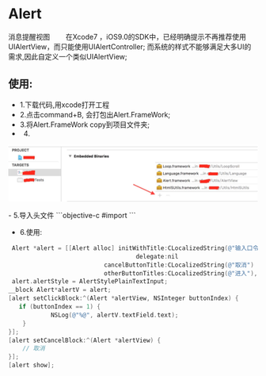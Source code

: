 # Alert
消息提醒视图
　　在Xcode7 ，iOS9.0的SDK中，已经明确提示不再推荐使用UIAlertView，而只能使用UIAlertController; 而系统的样式不能够满足大多UI的需求,因此自定义一个类似UIAlertView;
## 使用:
- 1.下载代码,用xcode打开工程
- 2.点击command+B, 会打包出Alert.FrameWork;
- 3.将Alert.FrameWork copy到项目文件夹;
- 4.
<p align="center" >
  <img src="https://raw.githubusercontent.com/whde/Alert/master/Alert/CA246576-E925-4195-B0D6-072E7FC1F3D6.jpeg">
</p>
- 5.导入头文件 
 ```objective-c
  #import <Alert/Alert.h>
```

- 6.使用:

 ```objective-c
  Alert *alert = [[Alert alloc] initWithTitle:CLocalizedString(@"输入口令") message:nil
                                     delegate:nil
                            cancelButtonTitle:CLocalizedString(@"取消")
                            otherButtonTitles:CLocalizedString(@"进入"), nil];
  alert.alertStyle = AlertStylePlainTextInput;
 __block Alert*alertV = alert;
 [alert setClickBlock:^(Alert *alertView, NSInteger buttonIndex) {
    if (buttonIndex == 1) {
             NSLog(@"%@", alertV.textField.text);
     }
 }];
 [alert setCancelBlock:^(Alert *alertView) {
     // 取消
 }];
 [alert show];
```
